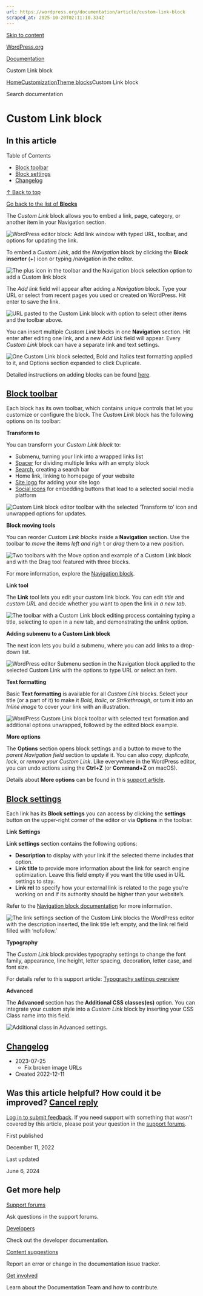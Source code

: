 ```yaml
---
url: https://wordpress.org/documentation/article/custom-link-block
scraped_at: 2025-10-20T02:11:10.334Z
---
```


[Skip to content](https://wordpress.org/documentation/article/custom-link-block/#wp--skip-link--target)

[WordPress.org](https://wordpress.org/)

[Documentation](https://wordpress.org/documentation)

Custom Link block

[Home](https://wordpress.org/documentation)[Customization](https://wordpress.org/documentation/customization/)[Theme blocks](https://wordpress.org/documentation/category/theme-blocks/)Custom Link block

Search documentation

# Custom Link block

## In this article

Table of Contents

- [Block toolbar](https://wordpress.org/documentation/article/custom-link-block/#block-toolbar)
- [Block settings](https://wordpress.org/documentation/article/custom-link-block/#block-settings)
- [Changelog](https://wordpress.org/documentation/article/custom-link-block/#changelog)

[↑ Back to top](https://wordpress.org/documentation/article/custom-link-block/#wp--skip-link--target)

[Go back to the list of **Blocks**](https://wordpress.org/documentation/article/blocks/)

The _Custom Link_ block allows you to embed a link, page, category, or another item in your Navigation section.

![WordPress editor block: Add link window with typed URL, toolbar, and options for updating the link.](https://wordpress.org/documentation/files/2022/12/image4-3.png)

To embed a _Custom Link_, add the _Navigation_ block by clicking the **Block inserter** (+) icon or typing /navigation in the editor.

![The plus icon in the toolbar and the Navigation block selection option to add a Custom link block](https://wordpress.org/documentation/files/2022/12/image8-3.png)

The _Add link_ field will appear after adding a _Navigation_ block. Type your URL or select from recent pages you used or created on WordPress. Hit enter to save the link.

![URL pasted to the Custom Link block with option to select other items and the toolbar above.](https://wordpress.org/documentation/files/2022/12/adding-custom-link.gif)

You can insert multiple _Custom Link_ blocks in one **Navigation** section. Hit enter after editing one link, and a new _Add link_ field will appear. Every _Custom Link_ block can have a separate link and text settings.

![One Custom Link block selected, Bold and Italics text formatting applied to it, and Options section expanded to click Duplicate.](https://wordpress.org/documentation/files/2022/12/customizing-custom-link.gif)

Detailed instructions on adding blocks can be found [here](https://wordpress.org/documentation/article/adding-a-new-block/).

## [Block toolbar](https://wordpress.org/documentation/article/custom-link-block/\#block-toolbar)

Each block has its own toolbar, which contains unique controls that let you customize or configure the block. The _Custom Link_ block has the following options on its toolbar:

**Transform to**

You can transform your _Custom Link block_ to:

- Submenu, turning your link into a wrapped links list
- [Spacer](https://wordpress.org/documentation/article/spacer-block/) for dividing multiple links with an empty block
- [Search](https://wordpress.org/documentation/article/search-block/), creating a search bar
- Home link, linking to homepage of your website
- [Site logo](https://wordpress.org/documentation/article/site-logo-block/) for adding your site logo
- [Social icons](https://wordpress.org/documentation/article/social-icons/) for embedding buttons that lead to a selected social media platform

![Custom Link block editor toolbar with the selected ‘Transform to’ icon and unwrapped options for updates.](https://wordpress.org/documentation/files/2022/12/image13-2.png)

**Block moving tools**

You can reorder _Custom Link blocks_ inside a **Navigation** section. Use the toolbar to _move_ the items _left and righ_ t or _drag_ them to a new position.

![Two toolbars with the Move option and example of a Custom Link block and with the Drag tool featured with three blocks.](https://wordpress.org/documentation/files/2022/12/image7-1.png)

For more information, explore the [Navigation block](https://wordpress.org/documentation/article/navigation-block/).

**Link tool**

The **Link** tool lets you edit your custom link block. You can edit _title_ and _custom URL_ and decide whether you want to open the link _in a new tab_.

![The toolbar with a Custom Link block editing process containing typing a title, selecting to open in a new tab, and demonstrating the unlink option.](https://wordpress.org/documentation/files/2022/12/editing-custom-link.gof_.gif)

**Adding submenu to a Custom Link block**

The next icon lets you build a submenu, where you can add links to a drop-down list.

![WordPress editor Submenu section in the Navigation block applied to the selected Custom Link with the options to type URL or select an item.](https://wordpress.org/documentation/files/2022/12/image11-1.png)

**Text formatting**

Basic **Text formatting** is available for all _Custom Link_ blocks. Select your title (or a part of it) to make it _Bold, Italic_, or _Strikethrough_, or turn it into an _Inline image_ to cover your link with an illustration.

![WordPress Custom Link block toolbar with selected text formation and additional options unwrapped, followed by the edited block example.](https://wordpress.org/documentation/files/2022/12/image9-1.png)

**More options**

The **Options** section opens block settings and a button to move to the _parent Navigation field_ section to update it. You can also _copy, duplicate, lock_, or _remove your Custom Link_. Like everywhere in the WordPress editor, you can undo actions using the **Ctrl+Z** (or **Command+Z** on macOS).

Details about **More options** can be found in this [support article](https://wordpress.org/documentation/article/more-options/).

## [Block settings](https://wordpress.org/documentation/article/custom-link-block/\#block-settings)

Each link has its **Block settings** you can access by clicking the **settings** button on the upper-right corner of the editor or via **Options** in the toolbar.

**Link** **Settings**

**Link settings** section contains the following options:

- **Description** to display with your link if the selected theme includes that option.
- **Link title** to provide more information about the link for search engine optimization. Leave this field empty if you want the title used in URL settings to stay.
- **Link rel** to specify how your external link is related to the page you’re working on and if its authority should be higher than your website’s.

Refer to the [Navigation block documentation](https://wordpress.com/support/full-site-editing/theme-blocks/navigation-block/#link-settings) for more information.

![The link settings section of the Custom Link blocks the WordPress editor with the description inserted, the link title left empty, and the link rel field filled with ‘nofollow.’](https://wordpress.org/documentation/files/2022/12/image12-1.png)

**Typography**

The _Custom Link_ block provides typography settings to change the font family, appearance, line height, letter spacing, decoration, letter case, and font size.

For details refer to this support article: [Typography settings overview](https://wordpress.org/documentation/article/typography-settings-overview/)

**Advanced**

The **Advanced** section has the **Additional CSS classes(es)** option. You can integrate your custom style into a _Custom Link_ block by inserting your CSS Class name into this field.

![Additional class in Advanced settings.](https://wordpress.org/documentation/files/2022/12/image10-1.png)

## [Changelog](https://wordpress.org/documentation/article/custom-link-block/\#changelog)

- 2023-07-25
  - Fix broken image URLs
- Created 2022-12-11

## Was this article helpful? How could it be improved? [Cancel reply](https://wordpress.org/documentation/article/custom-link-block/\#respond)

[Log in to submit feedback](https://login.wordpress.org/?redirect_to=https%3A%2F%2Fwordpress.org%2Fdocumentation%2Farticle%2Fcustom-link-block%2F&locale=en_US). If you need support with something that wasn't covered by this article, please post your question in the [support forums](https://wordpress.org/support/forums/).

First published

December 11, 2022

Last updated

June 6, 2024

## Get more help

[Support forums](https://wordpress.org/support/forums/)

Ask questions in the support forums.

[Developers](https://developer.wordpress.org/)

Check out the developer documentation.

[Content suggestions](https://github.com/WordPress/Documentation-Issue-Tracker/issues)

Report an error or change in the documentation issue tracker.

[Get involved](https://make.wordpress.org/docs/)

Learn about the Documentation Team and how to contribute.